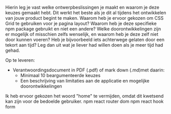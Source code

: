 Hierin leg je vast welke ontwerpbeslissingen je maakt en waarom je deze keuzes gemaakt hebt.
Dit werkt het beste als je dit al tijdens het ontwikkelen van jouw product begint te maken.
Waarom heb je ervoor gekozen om CSS Grid te gebruiken voor je pagina layout?
Waarom heb je deze specifieke npm package gebruikt en niet een andere?
Welke doorontwikkelingen zijn er mogelijk of misschien zelfs wenselijk,
en waarom heb je deze zelf niet door kunnen voeren?
Heb je bijvoorbeeld iets achterwege gelaten door een tekort aan tijd?
Leg dan uit wat je liever had willen doen als je meer tijd had gehad.

Op te leveren: 
- Verantwoordingsdocument in PDF (.pdf) of mark down (.md)met daarin:
  - Minimaal 10 beargumenteerde keuzes
  - Een beschrijving van limitaties aan de applicatie en mogelijke doorontwikkelingen


Ik heb ervoor gekozen het woord "home" te vermijden, omdat dit kwetsend kan zijn voor de bedoelde gebruiker.
npm react router dom
npm react hook form